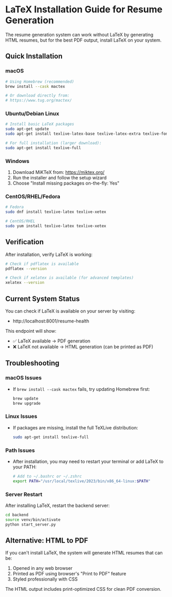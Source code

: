 # LaTeX Installation Guide for Resume Generation

The resume generation system can work without LaTeX by generating HTML resumes, but for the best PDF output, install LaTeX on your system.

## Quick Installation

### macOS
```bash
# Using Homebrew (recommended)
brew install --cask mactex

# Or download directly from:
# https://www.tug.org/mactex/
```

### Ubuntu/Debian Linux
```bash
# Install basic LaTeX packages
sudo apt-get update
sudo apt-get install texlive-latex-base texlive-latex-extra texlive-fonts-recommended

# For full installation (larger download):
sudo apt-get install texlive-full
```

### Windows
1. Download MiKTeX from: https://miktex.org/
2. Run the installer and follow the setup wizard
3. Choose "Install missing packages on-the-fly: Yes"

### CentOS/RHEL/Fedora
```bash
# Fedora
sudo dnf install texlive-latex texlive-xetex

# CentOS/RHEL
sudo yum install texlive-latex texlive-xetex
```

## Verification

After installation, verify LaTeX is working:

```bash
# Check if pdflatex is available
pdflatex --version

# Check if xelatex is available (for advanced templates)
xelatex --version
```

## Current System Status

You can check if LaTeX is available on your server by visiting:
- http://localhost:8001/resume-health

This endpoint will show:
- ✅ LaTeX available → PDF generation
- ❌ LaTeX not available → HTML generation (can be printed as PDF)

## Troubleshooting

### macOS Issues
- If `brew install --cask mactex` fails, try updating Homebrew first:
  ```bash
  brew update
  brew upgrade
  ```

### Linux Issues
- If packages are missing, install the full TeXLive distribution:
  ```bash
  sudo apt-get install texlive-full
  ```

### Path Issues
- After installation, you may need to restart your terminal or add LaTeX to your PATH:
  ```bash
  # Add to ~/.bashrc or ~/.zshrc
  export PATH="/usr/local/texlive/2023/bin/x86_64-linux:$PATH"
  ```

### Server Restart
After installing LaTeX, restart the backend server:
```bash
cd backend
source venv/bin/activate
python start_server.py
```

## Alternative: HTML to PDF

If you can't install LaTeX, the system will generate HTML resumes that can be:
1. Opened in any web browser
2. Printed as PDF using browser's "Print to PDF" feature
3. Styled professionally with CSS

The HTML output includes print-optimized CSS for clean PDF conversion.